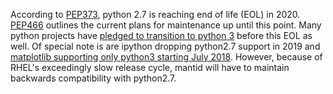 According to [PEP373](https://www.python.org/dev/peps/pep-0373/), python 2.7 is reaching end of life (EOL) in 2020.
[PEP466](https://www.python.org/dev/peps/pep-0466/) outlines the current plans for maintenance up until this point.
Many python projects have [pledged to transition to python 3](http://www.python3statement.org/) before this EOL as well.
Of special note is are ipython dropping python2.7 support in 2019 and
[matplotlib supporting only python3 starting July 2018](https://mail.python.org/pipermail/matplotlib-devel/2016-May/000374.html).
However, because of RHEL's exceedingly slow release cycle, mantid will have to maintain backwards compatibility with python2.7.
